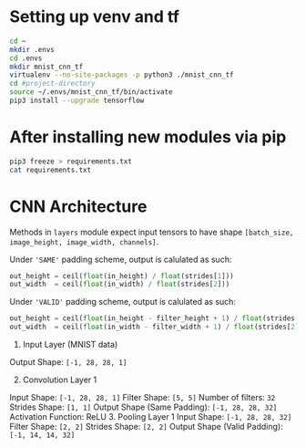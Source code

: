 # Setting up venv and tf

```bash
cd ~
mkdir .envs
cd .envs
mkdir mnist_cnn_tf
virtualenv --no-site-packages -p python3 ./mnist_cnn_tf
cd #project-directory
source ~/.envs/mnist_cnn_tf/bin/activate
pip3 install --upgrade tensorflow
```

# After installing new modules via pip
```bash
pip3 freeze > requirements.txt
cat requirements.txt
```

# CNN Architecture

Methods in `layers` module expect input tensors to have shape `[batch_size, image_height, image_width, channels]`.

Under `'SAME'` padding scheme, output is calulated as such:
```python
out_height = ceil(float(in_height) / float(strides[1]))
out_width  = ceil(float(in_width) / float(strides[2]))
```

Under `'VALID'` padding scheme, output is calulated as such:
```python
out_height = ceil(float(in_height - filter_height + 1) / float(strides[1]))
out_width  = ceil(float(in_width - filter_width + 1) / float(strides[2]))
```

1. Input Layer (MNIST data)

 Output Shape: `[-1, 28, 28, 1]`

2. Convolution Layer 1

 Input Shape: `[-1, 28, 28, 1]`
 Filter Shape: `[5, 5]`
   Number of filters: `32`
   Strides Shape: `[1, 1]`
   Output Shape (Same Padding): `[-1, 28, 28, 32]`
   Activation Function: ReLU
3. Pooling Layer 1
   Input Shape: `[-1, 28, 28, 32]`
   Filter Shape: `[2, 2]`
   Strides Shape: `[2, 2]`
   Output Shape (Valid Padding): `[-1, 14, 14, 32]`
